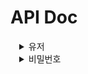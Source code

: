 # API Doc

<details markdown="1" style="margin-left:14px">
<summary>유저</summary>

<br />

<details markdown="1" style="margin-left:14px">
<summary>POST /account/signup</summary>

**회원가입**
----
신규 계정을 생성합니다.

* **URL**

  /account/signup

* **Method:**

  `POST` multipart/form-data

* **Request**

  **Required:**  
  `email=[String] - 사용자 아이디`  
  `password=[String] - 사용자 비밀번호`  
  `nickName=[String] - 닉네임`

```
POST /account/signup HTTP/1.1
Host: localhost:8080
Content-Length: 322
Content-Type: multipart/form-data; boundary=----WebKitFormBoundary7MA4YWxkTrZu0gW

----WebKitFormBoundary7MA4YWxkTrZu0gW
Content-Disposition: form-data; name="email"

test@test.com
----WebKitFormBoundary7MA4YWxkTrZu0gW
Content-Disposition: form-data; name="password"

1234
----WebKitFormBoundary7MA4YWxkTrZu0gW
Content-Disposition: form-data; name="nickName"

테스트 계정
----WebKitFormBoundary7MA4YWxkTrZu0gW
```

* **Response**

  **Optional:**   
  `profile=[File] - 프로필이미지`

* **Success Response:**
```
HTTP/1.1 200 OK
Content-type: application/json;charset=UTF-8
{
    "success": true,
    "message": "OK",
    "resultData": {
        "join": true
    }
}
```
</details>

<details markdown="1" style="margin-left:14px">
<summary>POST /auth/signin</summary>

**로그인**
----
기존 계정으로 로그인합니다.

* **URL**

  /account/signup

* **Method:**

  `POST`

* **Request**

  **Required:**  
  `email=[String] - 사용자 아이디`  
  `password=[String] - 사용자 비밀번호`  
  `autoLogin=[Boolean] - 자동 로그인 여`

  **Optional:**

```
POST /auth/signin HTTP/1.1
Host: localhost:8080
Content-Type: application/json
Content-Length: 83

{
    "email": "test@test.com",
    "password": "1234",
    "autoLogin": true
}
```

* **Response**

* **Success Response:**
```
HTTP/1.1 200 OK
Content-type: application/json;charset=UTF-8
{
    "success": true,
    "message": "OK",
    "resultData": {
        "token": "...(생략)...",
        "browser": "Other null / Other null",
        "publicKey": "-----BEGIN PUBLIC KEY-----\nMIIB...(생략)...QAB\n-----END PUBLIC KEY-----\n",
        "createTime": "2022-10-31 06:49:30.593"
    }
}
```
</details>

</details>

<details markdown="1" style="margin-left:14px">
<summary>비밀번호</summary>

<br />

<details markdown="1" style="margin-left:14px">
<summary>GET /password/all</summary>

**비밀번호 목록**
----
저장된 비밀번호 목록을 host로 그룹지어 불러옵니다.

* **URL**

  /password/all

* **Method:**

  `GET`

* **Request**
  **Required:**

  `Authorization=[Header,String] - 엑세스 토큰`

  **Optional:**

```
GET /password/all HTTP/1.1
Host: localhost:8080
Authorization: Bearer eyJ0eX...(로그인시 받은 엑세스 토큰)...
```

* **Response**

* **Success Response:**
```
HTTP/1.1 200 OK
Content-type: application/json;charset=UTF-8
{
    "success": true,
    "message": "OK",
    "resultData": {
        "content": [
            {
                "id": 1,
                "url": "https://nid.naver.com/nidlogin.login?mode=form&url=https%3A%2F%2Fwww.naver.com",
                "protocol": "https",
                "host": "nid.naver.com",
                "port": null,
                "path": "/nidlogin.login",
                "query": "mode=form&url=https%3A%2F%2Fwww.naver.com",
                "username": "+qwHp6EwTBhYo2EZi8JNNaD0XO1RFDOcXLvLWzQ6Ip8=", // 암호화
                "count": 1
            }
        ],
        "pageable": {
            "sort": {
                "empty": false,
                "sorted": true,
                "unsorted": false
            },
            "offset": 0,
            "pageNumber": 0,
            "pageSize": 10,
            "unpaged": false,
            "paged": true
        },
        "last": true,
        "totalPages": 1,
        "totalElements": 1,
        "size": 10,
        "number": 0,
        "sort": {
            "empty": false,
            "sorted": true,
            "unsorted": false
        },
        "first": true,
        "numberOfElements": 1,
        "empty": false
    }
}
```
</details>

<details markdown="1" style="margin-left:14px">
<summary>GET /password/search</summary>

**비밀번호 목록**
----
저장된 비밀번호 목록을 host로 그룹지어 검색합니다.

* **URL**

  /password/search

* **Method:**

  `GET`

* **Request**
  **Required:**
  `Authorization=[Header,String] - 엑세스 토큰`
  `value=[String] - 검색어`

  **Optional:**

```
GET /password/search?value=com HTTP/1.1
Host: localhost:8080
Authorization: Bearer eyJ0eX...(로그인시 받은 엑세스 토큰)...

```

* **Response**

* **Success Response:**
```
HTTP/1.1 200 OK
Content-type: application/json;charset=UTF-8
{
    "success": true,
    "message": "OK",
    "resultData": {
        "content": [
            {
                "id": 1,
                "url": "https://nid.naver.com/nidlogin.login?mode=form&url=https%3A%2F%2Fwww.naver.com",
                "protocol": "https",
                "host": "nid.naver.com",
                "port": null,
                "path": "/nidlogin.login",
                "query": "mode=form&url=https%3A%2F%2Fwww.naver.com",
                "username": "+qwHp6EwTBhYo2EZi8JNNaD0XO1RFDOcXLvLWzQ6Ip8=", // 암호화
                "count": 1
            }
        ],
        "pageable": {
            "sort": {
                "empty": false,
                "sorted": true,
                "unsorted": false
            },
            "offset": 0,
            "pageNumber": 0,
            "pageSize": 10,
            "unpaged": false,
            "paged": true
        },
        "last": true,
        "totalPages": 1,
        "totalElements": 1,
        "size": 10,
        "number": 0,
        "sort": {
            "empty": false,
            "sorted": true,
            "unsorted": false
        },
        "first": true,
        "numberOfElements": 1,
        "empty": false
    }
}
```
</details>

<details markdown="1" style="margin-left:14px">
<summary>GET /password/host</summary>

**비밀번호 목록**
----
저장된 비밀번호 목록을 host로 검색합니다.

* **URL**

  /password/host

* **Method:**

  `GET`

* **Request**
  **Required:**
  `Authorization=[Header,String] - 엑세스 토큰`
  `value=[String] - 검색어`

  **Optional:**

```
GET /password/host?value=nid.naver.com HTTP/1.1
Host: localhost:8080
Authorization: Bearer eyJ0eX...(로그인시 받은 엑세스 토큰)...

```

* **Response**

* **Success Response:**
```
HTTP/1.1 200 OK
Content-type: application/json;charset=UTF-8
{
   "success":true,
   "message":"OK",
   "resultData":[
      {
         "id":4,
         "url":"https://nid.naver.com",
         "protocol":"https",
         "host":"nid.naver.com",
         "port":null,
         "path":"",
         "query":null,
         "username":"2oYZbkpkkUPfkoa1D2yp0Q==", // 암호화
         "password":"M+KUrAVPoC0P7ML0IYjrMQ==", // 암호화
         "createTime":null,
         "updateTime":null,
         "count":null
      }
   ]
}
```
</details>

<details markdown="1" style="margin-left:14px">
<summary>POST /password</summary>

**비밀번호 추가**
----
새로운 비밀번호를 저장합니다.

* **URL**

  /password

* **Method:**

  `POST`

* **Request**

  **Required:**  
  `Authorization=[Header,String] - 엑세스 토큰`
  `url=[String] - 비밀번호를 사용할 사이트 주소`  
  `username=[Boolean] - 사용자 아이디`
  `password=[String] - 사용자 비밀번호`

  **Optional:**
```
POST /password HTTP/1.1
Host: localhost:8080
Authorization: Bearer eyJ0eX...(로그인시 받은 엑세스 토큰)...
Content-Type: application/json
Content-Length: 207

{
    "url": "https://nid.naver.com/nidlogin.login?mode=form&url=https%3A%2F%2Fwww.naver.com",
    "username": "/FRCVpNGfAbfjJ9N5I29diosDjpzHDtkIl/U3MUl9HI=", // 주어진 sharedKey로 암호화
    "password": "iF6Eco2Opds9/iLflQGxMw==" // 주어진 sharedKey로 암호화
}
```

* **Response**

* **Success Response:**
```
HTTP/1.1 200 OK
Content-type: application/json;charset=UTF-8
{
    "success": true,
    "message": "OK",
    "resultData": {
        "token": "...(생략)...",
        "browser": "Other null / Other null",
        "publicKey": "-----BEGIN PUBLIC KEY-----\nMIIB...(생략)...QAB\n-----END PUBLIC KEY-----\n",
        "createTime": "2022-10-31 06:49:30.593"
    }
}
```
</details>

<details markdown="1" style="margin-left:14px">
<summary>GET /password/{id}</summary>

**비밀번호 상세보기**
----
지정된 비밀번호를 상세하게 불러옵니다

* **URL**

  /password/{id}

* **Method:**

  `GET`

* **Request**

  **Required:**  
  `Authorization=[Header,String] - 엑세스 토큰`
  `id=[Integer:PathVariable] - 비밀번호 번호`

  **Optional:**

```
GET /password/1 HTTP/1.1
Host: localhost:8080
Authorization:  Bearer eyJ0eX...(로그인시 받은 엑세스 토큰)...
```

* **Response**

* **Success Response:**
```
HTTP/1.1 200 OK
Content-type: application/json;charset=UTF-8
{
    "success": true,
    "message": "OK",
    "resultData": {
        "id": 1,
        "url": "https://nid.naver.com/nidlogin.login?mode=form&url=https%3A%2F%2Fwww.naver.com",
        "protocol": "https",
        "host": "nid.naver.com",
        "port": null,
        "path": "/nidlogin.login",
        "query": "mode=form&url=https%3A%2F%2Fwww.naver.com",
        "username": "OO0tPlhIsn1sVU/9FNvTCQ==", // 암호화
        "password": "7CeTu+5DHb4SBJqjv0FaIw==" // 암호화
    }
}
```
</details>

<details markdown="1" style="margin-left:14px">
<summary>PUT /password/{id}</summary>

**비밀번호 수정**
----
지정된 비밀번호의 정보를 수정합니다.

* **URL**

  /password/{id}

* **Method:**

  `PUT`

* **Request**

  **Required:**  
  `Authorization=[Header,String] - 엑세스 토큰`
  `id=[Integer:PathVariable] - 비밀번호 번호`

  **Optional:**
  `url=[String] - 로그인 페이지 주소`
  `username=[String] - 유저 아이디`
  `password=[String] - 유저 비밀번호`

```
PUT /password/1 HTTP/1.1
Host: localhost:8080
Authorization:  Bearer eyJ0eX...(로그인시 받은 엑세스 토큰)...
Content-Type: application/json
Content-Length: 93

{
    "username": "OO0tPlhIsn1sVU/9FNvTCQ==",
    "password": "7CeTu+5DHb4SBJqjv0FaIw=="
}
```

* **Response**

* **Success Response:**
```
HTTP/1.1 200 OK
Content-type: application/json;charset=UTF-8
{
    "success": true,
    "message": "OK",
    "resultData": {
        "update": true
    }
}
```
</details>

<details markdown="1" style="margin-left:14px">
<summary>DELETE /password/{id}</summary>

**비밀번호 삭제**
----
지정된 비밀번호를 삭제합니다.

* **URL**

  /password/{id}

* **Method:**

  `DELETE`

* **Request**

  **Required:**  
  `Authorization=[Header,String] - 엑세스 토큰`
  `id=[Integer:PathVariable] - 비밀번호 번호`

  **Optional:**

```
DELETE /password/1 HTTP/1.1
Host: localhost:8080
Authorization:  Bearer eyJ0eX...(로그인시 받은 엑세스 토큰)...
```

* **Response**

* **Success Response:**
```
HTTP/1.1 200 OK
Content-type: application/json;charset=UTF-8
{
    "success": true,
    "message": "OK",
    "resultData": {
        "delete": true
    }
}
```
</details>

</details>

